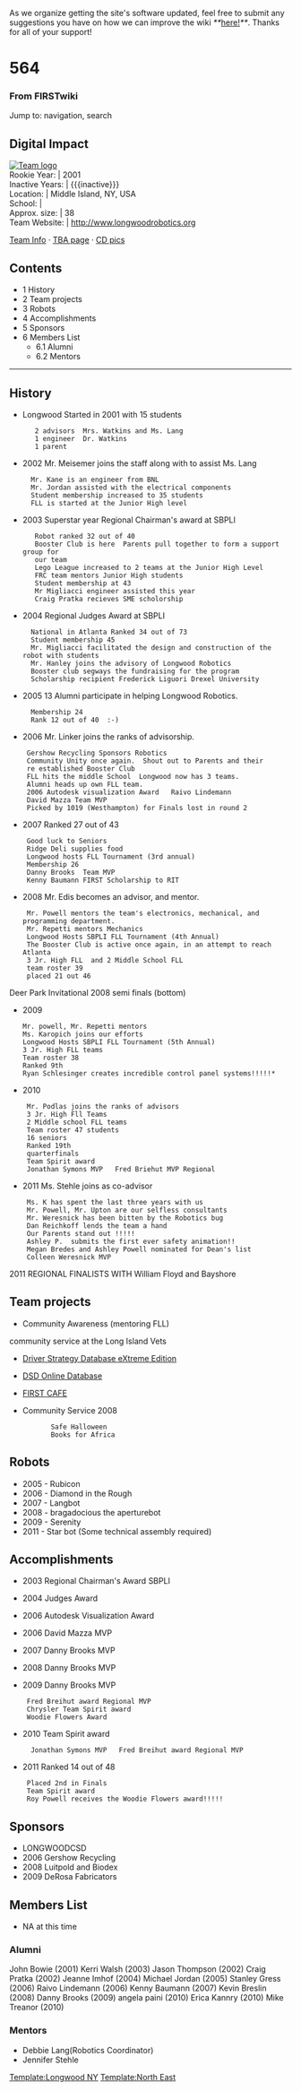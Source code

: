 As we organize getting the site's software updated, feel free to submit any
suggestions you have on how we can improve the wiki
_**_[here!](/index.php/User:Hallry/Suggestions "User:Hallry/Suggestions"
)_**_. Thanks for all of your support!

# 564

### From FIRSTwiki

Jump to: navigation, search

Digital Impact  
---  
[![Team
logo](/media/3/38/564_logo_small.jpg)](/index.php/Image:564_logo_small.jpg
"Team logo" )  
Rookie Year: | 2001  
Inactive Years: | {{{inactive}}}  
Location: | Middle Island, NY, USA  
School: |  
Approx. size: | 38  
Team Website: | <http://www.longwoodrobotics.org>  
  
[Team Info](http://frclinks.appspot.com/t/564
"http://frclinks.appspot.com/t/564" ) · [TBA
page](http://www.thebluealliance.com/team/564
"http://www.thebluealliance.com/team/564" ) · [CD
pics](http://www.chiefdelphi.com/media/photos/tags/frc564
"http://www.chiefdelphi.com/media/photos/tags/frc564" )  
  
## Contents

  * 1 History
  * 2 Team projects
  * 3 Robots
  * 4 Accomplishments
  * 5 Sponsors
  * 6 Members List
    * 6.1 Alumni
    * 6.2 Mentors  
---  
  

## History

  * Longwood Started in 2001 with 15 students 
    
    
           2 advisors  Mrs. Watkins and Ms. Lang
           1 engineer  Dr. Watkins
           1 parent
    

  * 2002 Mr. Meisemer joins the staff along with to assist Ms. Lang 
    
    
          Mr. Kane is an engineer from BNL
          Mr. Jordan assisted with the electrical components
          Student membership increased to 35 students
          FLL is started at the Junior High level
    

  * 2003 Superstar year Regional Chairman's award at SBPLI 
    
    
           Robot ranked 32 out of 40
           Booster Club is here  Parents pull together to form a support group for 
           our team
           Lego League increased to 2 teams at the Junior High Level
           FRC team mentors Junior High students   
           Student membership at 43
           Mr Migliacci engineer assisted this year
           Craig Pratka recieves SME scholorship
    

  * 2004 Regional Judges Award at SBPLI 
    
    
          National in Atlanta Ranked 34 out of 73  
          Student membership 45
          Mr. Migliacci facilitated the design and construction of the robot with students
          Mr. Hanley joins the advisory of Longwood Robotics
          Booster club segways the fundraising for the program
          Scholarship recipient Frederick Liguori Drexel University
    

  * 2005 13 Alumni participate in helping Longwood Robotics. 
    
    
          Membership 24
          Rank 12 out of 40  :-)
    

  * 2006 Mr. Linker joins the ranks of advisorship. 
    
    
         Gershow Recycling Sponsors Robotics
         Community Unity once again.  Shout out to Parents and their 
         re established Booster Club
         FLL hits the middle School  Longwood now has 3 teams.
         Alumni heads up own FLL team.
         2006 Autodesk visualization Award   Raivo Lindemann
         David Mazza Team MVP
         Picked by 1019 (Westhampton) for Finals lost in round 2
    

  * 2007 Ranked 27 out of 43 
    
    
         Good luck to Seniors
         Ridge Deli supplies food
         Longwood hosts FLL Tournament (3rd annual)
         Membership 26
         Danny Brooks  Team MVP
         Kenny Baumann FIRST Scholarship to RIT
    

  * 2008 Mr. Edis becomes an advisor, and mentor. 
    
    
         Mr. Powell mentors the team's electronics, mechanical, and programming department.
         Mr. Repetti mentors Mechanics
         Longwood Hosts SBPLI FLL Tournament (4th Annual)
         The Booster Club is active once again, in an attempt to reach Atlanta
         3 Jr. High FLL  and 2 Middle School FLL
         team roster 39
         placed 21 out 46
    

Deer Park Invitational 2008 semi finals (bottom)

  * 2009 
    
    
        Mr. powell, Mr. Repetti mentors
        Ms. Karopich joins our efforts
        Longwood Hosts SBPLI FLL Tournament (5th Annual)
        3 Jr. High FLL teams
        Team roster 38
        Ranked 9th
        Ryan Schlesinger creates incredible control panel systems!!!!!*
    

  * 2010 
    
    
         Mr. Podlas joins the ranks of advisors
         3 Jr. High Fll Teams
         2 Middle school FLL teams
         Team roster 47 students
         16 seniors
         Ranked 19th 
         quarterfinals
         Team Spirit award
         Jonathan Symons MVP   Fred Briehut MVP Regional
    

  * 2011 Ms. Stehle joins as co-advisor 
    
    
         Ms. K has spent the last three years with us
         Mr. Powell, Mr. Upton are our selfless consultants
         Mr. Weresnick has been bitten by the Robotics bug
         Dan Reichkoff lends the team a hand 
         Our Parents stand out !!!!!
         Ashley P.  submits the first ever safety animation!!
         Megan Bredes and Ashley Powell nominated for Dean's list
         Colleen Weresnick MVP
    

2011 REGIONAL FINALISTS WITH William Floyd and Bayshore

  


## Team projects

  * Community Awareness (mentoring FLL) 

community service at the Long Island Vets

  * [Driver Strategy Database eXtreme Edition](http://dsd.impulse3d.com "http://dsd.impulse3d.com" )
  * [DSD Online Database](http://dsd-database.impulse3d.com "http://dsd-database.impulse3d.com" )
  * [FIRST CAFE](http://firstcafe.org "http://firstcafe.org" )
  * Community Service 2008 
    
    
               Safe Halloween 
               Books for Africa 
    


## Robots

  * 2005 - Rubicon 
  * 2006 - Diamond in the Rough 
  * 2007 - Langbot 
  * 2008 - bragadocious the aperturebot 
  * 2009 - Serenity 
  * 2011 - Star bot (Some technical assembly required) 


## Accomplishments

  * 2003 Regional Chairman's Award SBPLI 
  * 2004 Judges Award 
  * 2006 Autodesk Visualization Award 
  * 2006 David Mazza MVP 
  * 2007 Danny Brooks MVP 
  * 2008 Danny Brooks MVP 
  * 2009 Danny Brooks MVP 
    
    
         Fred Breihut award Regional MVP
         Chrysler Team Spirit award
         Woodie Flowers Award
    

  * 2010 Team Spirit award 
    
    
          Jonathan Symons MVP   Fred Breihut award Regional MVP
    

  * 2011 Ranked 14 out of 48 
    
    
         Placed 2nd in Finals
         Team Spirit award
         Roy Powell receives the Woodie Flowers award!!!!!
         
    


## Sponsors

  * LONGWOODCSD 
  * 2006 Gershow Recycling 
  * 2008 Luitpold and Biodex 
  * 2009 DeRosa Fabricators 

  


## Members List

  * NA at this time 


### Alumni

John Bowie (2001) Kerri Walsh (2003) Jason Thompson (2002) Craig Pratka (2002)
Jeanne Imhof (2004) Michael Jordan (2005) Stanley Gress (2006) Raivo Lindemann
(2006) Kenny Baumann (2007) Kevin Breslin (2008) Danny Brooks (2009) angela
paini (2010) Erica Kannry (2010) Mike Treanor (2010)

  


### Mentors

  * Debbie Lang(Robotics Coordinator) 
  * Jennifer Stehle 

[Template:Longwood NY](/index.php?title=Template:Longwood_NY&action=edit
"Template:Longwood NY" ) [Template:North
East](/index.php?title=Template:North_East&action=edit "Template:North East" )

